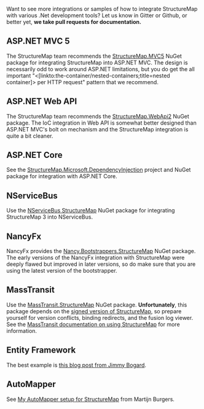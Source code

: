 <!--Title: Integrating StructureMap into Common .Net Frameworks-->

Want to see more integrations or samples of how to integrate StructureMap with various .Net development tools? Let us know in Gitter or Github, or better yet, **we take pull requests for documentation.**

## ASP.NET MVC 5

The StructureMap team recommends the [StructureMap.MVC5](https://www.nuget.org/packages/StructureMap.MVC5/) NuGet package for integrating
StructureMap into ASP.NET MVC. The design is necessarily odd to work around ASP.NET limitations, but you do get the all
important "<[linkto:the-container/nested-containers;title=nested container]> per HTTP request" pattern that we recommend.

## ASP.NET Web API

The StructureMap team recommends the [StructureMap.WebApi2](https://www.nuget.org/packages/StructureMap.WebApi2/) NuGet package. 
The IoC integration in Web API is somewhat better designed than ASP.NET MVC's bolt on mechanism and the StructureMap integration
is quite a bit cleaner.

## ASP.NET Core

See the [StructureMap.Microsoft.DependencyInjection](https://github.com/structuremapStructureMap.Microsoft.DependencyInjection) project and NuGet package for integration with ASP.NET Core.

## NServiceBus

Use the [NServiceBus StructureMap](https://www.nuget.org/packages/NServiceBus.StructureMap/) NuGet package for integrating StructureMap 3 into
NServiceBus.

## NancyFx

NancyFx provides the [Nancy.Bootstrappers.StructureMap](https://www.nuget.org/packages/Nancy.Bootstrappers.StructureMap/) NuGet package. The early 
versions of the NancyFx integration with StructureMap were deeply flawed but improved in later versions, so do make sure that you are using the latest version of the bootstrapper.

## MassTransit

Use the [MassTransit.StructureMap](http://www.nuget.org/packages/MassTransit.StructureMap/) NuGet package. **Unfortunately**, this package
depends on the [signed version of StructureMap](http://www.nuget.org/packages/structuremap-signed/), so prepare yourself for version conflicts,
binding redirects, and the fusion log viewer. See the [MassTransit documentation on using StructureMap](http://docs.masstransit-project.com/en/latest/usage/containers/structuremap.html) for more information.

## Entity Framework

The best example is [this blog post from Jimmy Bogard](https://lostechies.com/jimmybogard/2013/12/20/proper-sessiondbcontext-lifecycle-management/).

## AutoMapper

See [My AutoMapper setup for StructureMap](http://www.martijnburgers.net/post/2013/12/20/My-AutoMapper-setup-for-StructureMap.aspx) from Martijn Burgers.
